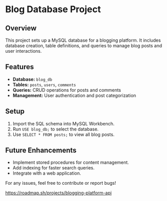 # Blog Database Project

## Overview
This project sets up a MySQL database for a blogging platform. It includes database creation, table definitions, and queries to manage blog posts and user interactions.

## Features
- **Database:** `blog_db`
- **Tables:** `posts`, `users`, `comments`
- **Queries:** CRUD operations for posts and comments
- **Management:** User authentication and post categorization

## Setup
1. Import the SQL schema into MySQL Workbench.
2. Run `USE blog_db;` to select the database.
3. Use `SELECT * FROM posts;` to view all blog posts.

## Future Enhancements
- Implement stored procedures for content management.
- Add indexing for faster search queries.
- Integrate with a web application.

For any issues, feel free to contribute or report bugs!

https://roadmap.sh/projects/blogging-platform-api
